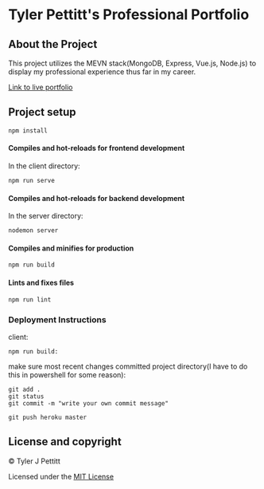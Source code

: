 # Tyler Pettitt's Professional Portfolio

## About the Project
This project utilizes the MEVN stack(MongoDB, Express, Vue.js, Node.js) to display my professional experience thus far in my career.

[Link to live portfolio](tylerpettitt.me)

## Project setup
```
npm install
```

#### Compiles and hot-reloads for frontend development
In the client directory:
```
npm run serve
```
#### Compiles and hot-reloads for backend development
In the server directory:
```
nodemon server
```

#### Compiles and minifies for production
```
npm run build
```

#### Lints and fixes files
```
npm run lint
```
### Deployment Instructions
client:
```
npm run build:
```
make sure most recent changes committed
project directory(I have to do this in powershell for some reason):
```
git add .
git status
git commit -m "write your own commit message"

git push heroku master
```

## License and copyright

© Tyler J Pettitt

Licensed under the [MIT License](LICENSE)
